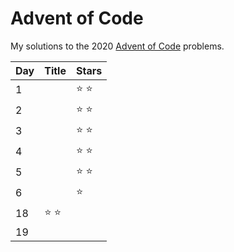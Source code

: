 # Advent of Code
My solutions to the 2020 [Advent of Code](https://adventofcode.com/2020) problems.

| Day | Title | Stars |
| --- | ----- | ----- |
| 1 |  | :star: :star: |
| 2 |  | :star: :star: |
| 3 |  | :star: :star: |
| 4 |  | :star: :star: |
| 5 |  | :star: :star: |
| 6 |  | :star: |
| 18 | :star: :star: |  |
| 19 |  |  |